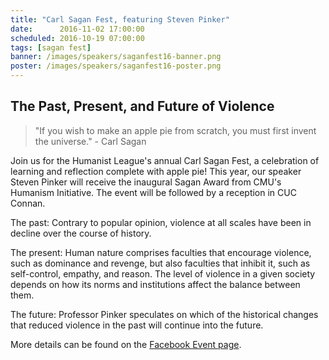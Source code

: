 ```yaml
---
title: "Carl Sagan Fest, featuring Steven Pinker"
date:      2016-11-02 17:00:00
scheduled: 2016-10-19 07:00:00
tags: [sagan fest]
banner: /images/speakers/saganfest16-banner.png
poster: /images/speakers/saganfest16-poster.png
---
```

## The Past, Present, and Future of Violence
 
> "If you wish to make an apple pie from scratch, you must first invent the universe." - Carl Sagan

Join us for the Humanist League's annual Carl Sagan Fest, a celebration of learning and reflection complete with apple pie! This year, our speaker Steven Pinker will receive the inaugural Sagan Award from CMU's Humanism Initiative. The event will be followed by a reception in CUC Connan.

The past: Contrary to popular opinion, violence at all scales have been in decline over the course of history.

The present: Human nature comprises faculties that encourage violence, such as dominance and revenge, but also faculties that inhibit it, such as self-control, empathy, and reason. The level of violence in a given society depends on how its norms and institutions affect the balance between them.

The future: Professor Pinker speculates on which of the historical changes that reduced violence in the past will continue into the future.

More details can be found on the [Facebook Event page](https://www.facebook.com/events/1108381875912558/).
